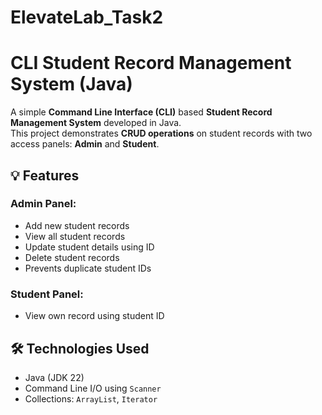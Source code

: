 # ElevateLab_Task2
# CLI Student Record Management System (Java)

A simple **Command Line Interface (CLI)** based **Student Record Management System** developed in Java.  
This project demonstrates **CRUD operations** on student records with two access panels: **Admin** and **Student**.

## 💡 Features

### Admin Panel:
- Add new student records
- View all student records
- Update student details using ID
- Delete student records
- Prevents duplicate student IDs

### Student Panel:
- View own record using student ID

## 🛠️ Technologies Used

- Java (JDK 22)
- Command Line I/O using `Scanner`
- Collections: `ArrayList`, `Iterator`
  
